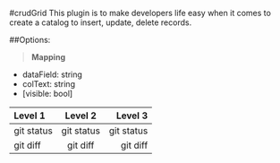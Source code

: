 #crudGrid
This plugin is to make developers life easy when it comes to create a catalog to insert, update, delete records.

##Options:

  >**Mapping**
  - dataField: string
  - colText: string
  - [visible: bool]
  
| Level 1 | Level 2 | Level 3 |
| :---         |     :---:      |          ---: |
| git status   | git status     | git status    |
| git diff     | git diff       | git diff      |

